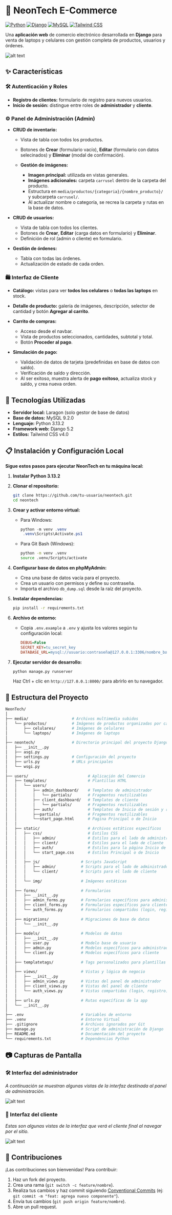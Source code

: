 
# 🚀 NeonTech E-Commerce

[![Python](https://img.shields.io/badge/Python-3.13.2-336ea0?labelColor=000000\&style=for-the-badge\&logo=python\&logoColor=FFFFFF)](https://www.python.org/)
[![Django](https://img.shields.io/badge/Django-5.2-092E20?labelColor=000000\&style=for-the-badge\&logo=django\&logoColor=FFFFFF)](https://www.djangoproject.com/)
[![MySQL](https://img.shields.io/badge/MySQL-9.2.0-bf720d?labelColor=000000\&style=for-the-badge\&logo=mysql\&logoColor=FFFFFF)](https://www.mysql.com/)
[![Tailwind CSS](https://img.shields.io/badge/Tailwind%20CSS-v%204.0-006fb2?labelColor=000000&style=for-the-badge&logo=tailwindcss&logoColor=ffffff&link=https://tailwindcss.com/)](https://tailwindcss.com/)

Una **aplicación web** de comercio electrónico desarrollada en **Django** para venta de laptops y celulares con gestión completa de productos, usuarios y órdenes.

![alt text](/media/img/readme_main.png)

## ✨ Características

### 🛠 Autenticación y Roles

* **Registro de clientes:** formulario de registro para nuevos usuarios.
* **Inicio de sesión:** distingue entre roles de **administrador** y **cliente**.

### ⚙️ Panel de Administración (Admin)

* **CRUD de inventario:**

  * Vista de tabla con todos los productos.
  * Botones de **Crear** (formulario vacío), **Editar** (formulario con datos selecinados) y **Eliminar** (modal de confirmación).
  * **Gestión de imágenes:**

    * **Imagen principal:** utilizada en vistas generales.
    * **Imágenes adicionales:** carpeta `carrusel` dentro de la carpeta del producto.
    * Estructura en `media/productos/{categoria}/{nombre_producto}/` y subcarpeta `carrusel/`.
    * Al actualizar nombre o categoría, se recrea la carpeta y rutas en la base de datos.
  
* **CRUD de usuarios:**

  * Vista de tabla con todos los clientes.
  * Botones de **Crear**, **Editar** (carga datos en formulario) y **Eliminar**.
  * Definición de rol (admin o cliente) en formulario.

* **Gestión de órdenes:**

  * Tabla con todas las órdenes.
  * Actualización de estado de cada orden.

### 🛍️ Interfaz de Cliente

* **Catálogo:** vistas para ver **todos los celulares** o **todas las laptops** en stock.

* **Detalle de producto:** galería de imágenes, descripción, selector de cantidad y botón **Agregar al carrito**.

* **Carrito de compras:**

  * Acceso desde el navbar.
  * Vista de productos seleccionados, cantidades, subtotal y total.
  * Botón **Proceder al pago**.

* **Simulación de pago:**

  * Validación de datos de tarjeta (predefinidas en base de datos con saldo).
  * Verificación de saldo y dirección.
  * Al ser exitoso, muestra alerta de **pago exitoso**, actualiza stock y saldo, y crea nueva orden.

## 🧰 Tecnologías Utilizadas

* **Servidor local:** Laragon (solo gestor de base de datos)
* **Base de datos:** MySQL 9.2.0
* **Lenguaje:** Python 3.13.2
* **Framework web:** Django 5.2
* **Estilos:** Tailwind CSS v4.0

## 📋 Instalación y Configuración Local

**Sigue estos pasos para ejecutar NeonTech en tu máquina local:**

1. **Instalar Python 3.13.2**

2. **Clonar el repositorio:**

   ```bash
   git clone https://github.com/tu-usuario/neontech.git
   cd neontech
   ```

3. **Crear y activar entorno virtual:**

   * Para Windows:

     ```powershell
     python -m venv .venv
      .venv\Scripts\Activate.ps1
     ```

   * Para Git Bash (Windows):

     ```bash
     python -m venv .venv
     source .venv/Scripts/activate
     ```

4. **Configurar base de datos en phpMyAdmin:**

   * Crea una base de datos vacía para el proyecto.
   * Crea un usuario con permisos y define su contraseña.
   * Importa el archivo `db_dump.sql` desde la raíz del proyecto.

5. **Instalar dependencias:**

   ```bash
   pip install -r requirements.txt
   ```

6. **Archivo de entorno:**

   * Copia `.env.example` a `.env` y ajusta los valores según tu configuración local:

     ```ini
     DEBUG=False
     SECRET_KEY=tu_secret_key
     DATABASE_URL=mysql://usuario:contraseña@127.0.0.1:3306/nombre_base_de_datos
     ```

7. **Ejecutar servidor de desarrollo:**

   ```bash
   python manage.py runserver
   ```

   Haz Ctrl + clic en `http://127.0.0.1:8000/` para abrirlo en tu navegador.

## 📂 Estructura del Proyecto

```bash
NeonTech/
│
├── media/                   # Archivos multimedia subidos
│   └── productos/           # Imágenes de productos organizadas por categoría
│       ├── celulares/       # Imágenes de celulares
│       └── laptops/         # Imágenes de laptops
│
├── neontech/                # Directorio principal del proyecto Django
│   ├── __init__.py
│   ├── asgi.py
│   ├── settings.py          # Configuración del proyecto
│   ├── urls.py              # URLs principales
│   └── wsgi.py
│
├── users/                          # Aplicación del Comercio 
│   ├── templates/                  # Plantillas HTML
│   │   └── users/                  
│   │       ├── admin_dashboard/    # Templates de administrador
│   │       │   └── partials/       # Fragmentos reutilizables
│   │       ├── client_dashboard/   # Templates de cliente
│   │       │   └── partials/       # Fragmentos reutilizables
│   │       ├── auth/               # Templates de Inicio de sesión y registro 
│   │       ├──partials/            # Fragmentos reutilizables
│   │       └──start_page.html      # Pagina Principal o de Inicio 
│   │
│   ├── static/                     # Archivos estáticos específicos
│   │   ├── css/                    # Estilos CSS
│   │   │   ├── admin/              # Estilos para el lado de administrador
│   │   │   ├── client/             # Estilos para el lado de cliente
│   │   │   ├── auth/               # Estilos para la página Inicio de sesión y registro 
│   │   │   └── start_page.css      # Estilos Principal o de Inicio 
│   │   │
│   │   ├── js/                  # Scripts JavaScript
│   │   │   ├── admin/           # Scripts para el lado de administrador
│   │   │   └── client/          # Scripts para el lado de cliente
│   │   │
│   │   └── img/                 # Imágenes estáticas
│   │
│   ├── forms/                   # Formularios
│   │   ├── __init__.py
│   │   ├── admin_forms.py       # Formularios específicos para administrador
│   │   ├── client_forms.py      # Formularios específicos para cliente
│   │   └── auth_forms.py        # Formularios compartidos (login, registro)
│   │
│   ├── migrations/              # Migraciones de base de datos
│   │   └── __init__.py
│   │
│   ├── models/                  # Modelos de datos
│   │   ├── __init__.py
│   │   ├── user.py              # Modelo base de usuario
│   │   ├── admin.py             # Modelos específicos para administrador
│   │   └── client.py            # Modelos específicos para cliente
│   │
│   ├── templatetags/            # Tags personalizados para plantillas
│   │
│   ├── views/                   # Vistas y lógica de negocio
│   │   ├── __init__.py
│   │   ├── admin_views.py       # Vistas del panel de administrador
│   │   ├── client_views.py      # Vistas del panel de cliente
│   │   └── auth_views.py        # Vistas compartidas (login, registro)
│   │
│   ├── urls.py                  # Rutas específicas de la app 
│   └── __init__.py
│
├── .env                         # Variables de entorno
├── .venv                        # Entorno Virtual
├── .gitignore                   # Archivos ignorados por Git
├── manage.py                    # Script de administración de Django
├── README.md                    # Documentación del proyecto
└── requirements.txt             # Dependencias Python
```

## 📷 Capturas de Pantalla

### 🛠️ Interfaz del administrador

*A continuación se muestran algunas vistas de la interfaz destinada al panel de administración.*

![alt text](/media/img/admin_readme.png)

### 🛒 Interfaz del cliente

*Estas son algunas vistas de la interfaz que verá el cliente final al navegar por el sitio.*

![alt text](/media/img/client_readme.png)

## 🤝 Contribuciones

¡Las contribuciones son bienvenidas! Para contribuir:

1. Haz un fork del proyecto.
2. Crea una rama (`git switch -c feature/nombre`).
3. Realiza tus cambios y haz commit siguiendo [Conventional Commits](https://www.conventionalcommits.org/es/v1.0.0/) (ej: `git commit -m "feat: agrega nuevo componente"`).
4. Envía tus cambios (`git push origin feature/nombre`).
5. Abre un pull request.
